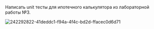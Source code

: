 Написать unit тесты для ипотечного калькулятора из лабораторной работы №3.

![242292822-41deddc1-f94a-4f4c-bd2d-ffacec0d6d71](https://github.com/KristinaVaytovich/lab4/assets/124791163/22d714a1-61c3-43d7-adad-6bc02792113f)
